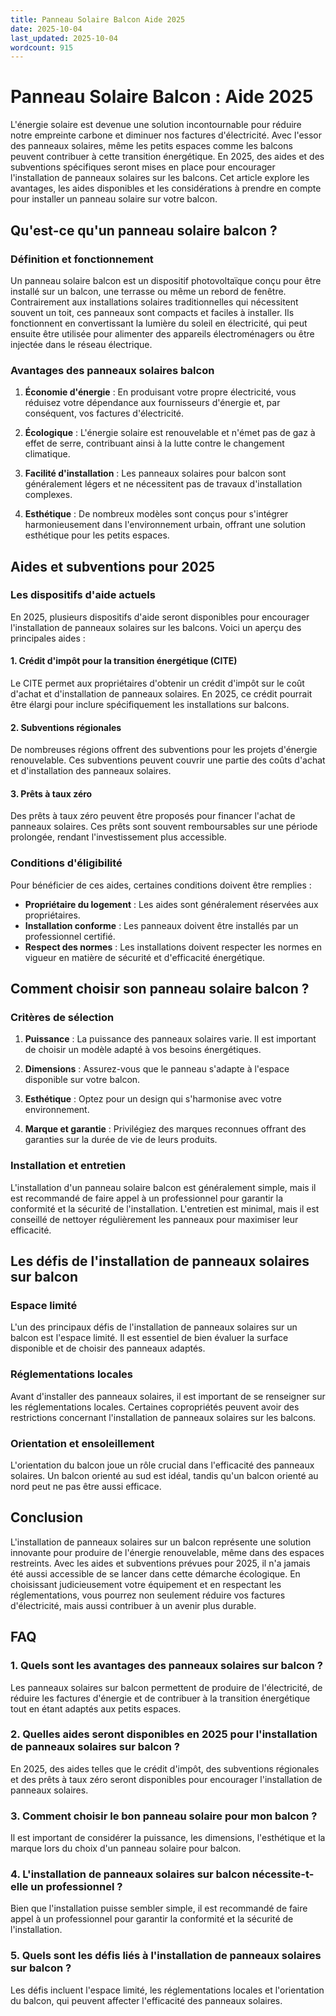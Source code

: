```yaml
---
title: Panneau Solaire Balcon Aide 2025
date: 2025-10-04
last_updated: 2025-10-04
wordcount: 915
---
```


# Panneau Solaire Balcon : Aide 2025

L'énergie solaire est devenue une solution incontournable pour réduire notre empreinte carbone et diminuer nos factures d'électricité. Avec l'essor des panneaux solaires, même les petits espaces comme les balcons peuvent contribuer à cette transition énergétique. En 2025, des aides et des subventions spécifiques seront mises en place pour encourager l'installation de panneaux solaires sur les balcons. Cet article explore les avantages, les aides disponibles et les considérations à prendre en compte pour installer un panneau solaire sur votre balcon.

## Qu'est-ce qu'un panneau solaire balcon ?

### Définition et fonctionnement

Un panneau solaire balcon est un dispositif photovoltaïque conçu pour être installé sur un balcon, une terrasse ou même un rebord de fenêtre. Contrairement aux installations solaires traditionnelles qui nécessitent souvent un toit, ces panneaux sont compacts et faciles à installer. Ils fonctionnent en convertissant la lumière du soleil en électricité, qui peut ensuite être utilisée pour alimenter des appareils électroménagers ou être injectée dans le réseau électrique.

### Avantages des panneaux solaires balcon

1. **Économie d'énergie** : En produisant votre propre électricité, vous réduisez votre dépendance aux fournisseurs d'énergie et, par conséquent, vos factures d'électricité.
   
2. **Écologique** : L'énergie solaire est renouvelable et n'émet pas de gaz à effet de serre, contribuant ainsi à la lutte contre le changement climatique.

3. **Facilité d'installation** : Les panneaux solaires pour balcon sont généralement légers et ne nécessitent pas de travaux d'installation complexes.

4. **Esthétique** : De nombreux modèles sont conçus pour s'intégrer harmonieusement dans l'environnement urbain, offrant une solution esthétique pour les petits espaces.

## Aides et subventions pour 2025

### Les dispositifs d'aide actuels

En 2025, plusieurs dispositifs d'aide seront disponibles pour encourager l'installation de panneaux solaires sur les balcons. Voici un aperçu des principales aides :

#### 1. **Crédit d'impôt pour la transition énergétique (CITE)**

Le CITE permet aux propriétaires d'obtenir un crédit d'impôt sur le coût d'achat et d'installation de panneaux solaires. En 2025, ce crédit pourrait être élargi pour inclure spécifiquement les installations sur balcons.

#### 2. **Subventions régionales**

De nombreuses régions offrent des subventions pour les projets d'énergie renouvelable. Ces subventions peuvent couvrir une partie des coûts d'achat et d'installation des panneaux solaires.

#### 3. **Prêts à taux zéro**

Des prêts à taux zéro peuvent être proposés pour financer l'achat de panneaux solaires. Ces prêts sont souvent remboursables sur une période prolongée, rendant l'investissement plus accessible.

### Conditions d'éligibilité

Pour bénéficier de ces aides, certaines conditions doivent être remplies :

- **Propriétaire du logement** : Les aides sont généralement réservées aux propriétaires.
- **Installation conforme** : Les panneaux doivent être installés par un professionnel certifié.
- **Respect des normes** : Les installations doivent respecter les normes en vigueur en matière de sécurité et d'efficacité énergétique.

## Comment choisir son panneau solaire balcon ?

### Critères de sélection

1. **Puissance** : La puissance des panneaux solaires varie. Il est important de choisir un modèle adapté à vos besoins énergétiques.

2. **Dimensions** : Assurez-vous que le panneau s'adapte à l'espace disponible sur votre balcon.

3. **Esthétique** : Optez pour un design qui s'harmonise avec votre environnement.

4. **Marque et garantie** : Privilégiez des marques reconnues offrant des garanties sur la durée de vie de leurs produits.

### Installation et entretien

L'installation d'un panneau solaire balcon est généralement simple, mais il est recommandé de faire appel à un professionnel pour garantir la conformité et la sécurité de l'installation. L'entretien est minimal, mais il est conseillé de nettoyer régulièrement les panneaux pour maximiser leur efficacité.

## Les défis de l'installation de panneaux solaires sur balcon

### Espace limité

L'un des principaux défis de l'installation de panneaux solaires sur un balcon est l'espace limité. Il est essentiel de bien évaluer la surface disponible et de choisir des panneaux adaptés.

### Réglementations locales

Avant d'installer des panneaux solaires, il est important de se renseigner sur les réglementations locales. Certaines copropriétés peuvent avoir des restrictions concernant l'installation de panneaux solaires sur les balcons.

### Orientation et ensoleillement

L'orientation du balcon joue un rôle crucial dans l'efficacité des panneaux solaires. Un balcon orienté au sud est idéal, tandis qu'un balcon orienté au nord peut ne pas être aussi efficace.

## Conclusion

L'installation de panneaux solaires sur un balcon représente une solution innovante pour produire de l'énergie renouvelable, même dans des espaces restreints. Avec les aides et subventions prévues pour 2025, il n'a jamais été aussi accessible de se lancer dans cette démarche écologique. En choisissant judicieusement votre équipement et en respectant les réglementations, vous pourrez non seulement réduire vos factures d'électricité, mais aussi contribuer à un avenir plus durable.

## FAQ

### 1. Quels sont les avantages des panneaux solaires sur balcon ?

Les panneaux solaires sur balcon permettent de produire de l'électricité, de réduire les factures d'énergie et de contribuer à la transition énergétique tout en étant adaptés aux petits espaces.

### 2. Quelles aides seront disponibles en 2025 pour l'installation de panneaux solaires sur balcon ?

En 2025, des aides telles que le crédit d'impôt, des subventions régionales et des prêts à taux zéro seront disponibles pour encourager l'installation de panneaux solaires.

### 3. Comment choisir le bon panneau solaire pour mon balcon ?

Il est important de considérer la puissance, les dimensions, l'esthétique et la marque lors du choix d'un panneau solaire pour balcon.

### 4. L'installation de panneaux solaires sur balcon nécessite-t-elle un professionnel ?

Bien que l'installation puisse sembler simple, il est recommandé de faire appel à un professionnel pour garantir la conformité et la sécurité de l'installation.

### 5. Quels sont les défis liés à l'installation de panneaux solaires sur balcon ?

Les défis incluent l'espace limité, les réglementations locales et l'orientation du balcon, qui peuvent affecter l'efficacité des panneaux solaires.